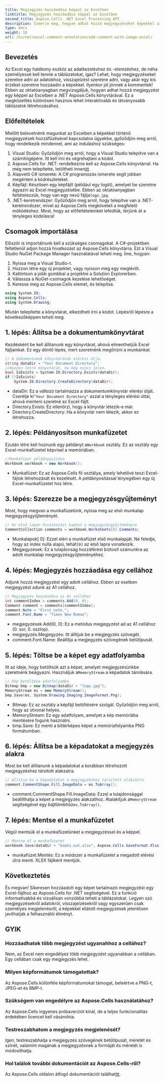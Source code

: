 ```yaml
---
title: Megjegyzés hozzáadása képpel az Excelben
linktitle: Megjegyzés hozzáadása képpel az Excelben
second_title: Aspose.Cells .NET Excel Processing API
description: Ismerje meg, hogyan adhat hozzá megjegyzéseket képekkel az Excelben az Aspose.Cells for .NET használatával. Bővítse táblázatait személyre szabott megjegyzésekkel.
type: docs
weight: 10
url: /hu/net/excel-comment-annotation/add-comment-with-image-excel/
---
```

## Bevezetés
Az Excel egy hatékony eszköz az adatkezeléshez és -elemzéshez, de néha személyessé kell tennie a táblázatokat, igaz? Lehet, hogy megjegyzéseket szeretne adni az adatokhoz, visszajelzést szeretne adni, vagy akár egy kis érzéket szeretne hozzáadni a képekkel. Ilyenkor jól jönnek a kommentek! Ebben az oktatóanyagban megvizsgáljuk, hogyan adhat hozzá megjegyzést egy képpel az Excelben a .NET Aspose.Cells könyvtárával. Ez a megközelítés különösen hasznos lehet interaktívabb és látványosabb táblázatok létrehozásához.
## Előfeltételek
Mielőtt belevetnénk magunkat az Excelben a képekkel történő megjegyzések hozzáfűzésével kapcsolatos ügyekbe, győződjön meg arról, hogy rendelkezik mindennel, ami az induláshoz szükséges:
1. Visual Studio: Győződjön meg arról, hogy a Visual Studio telepítve van a számítógépére. Itt kell írni és végrehajtani a kódot.
2.  Aspose.Cells for .NET: rendelkeznie kell az Aspose.Cells könyvtárral. Ha még nem telepítette, letöltheti innen[itt](https://releases.aspose.com/cells/net/).
3. Alapvető C# ismerete: A C# programozás ismerete segít jobban megérteni a kódrészleteket.
4. Képfájl: Készítsen egy képfájlt (például egy logót), amelyet be szeretne ágyazni az Excel megjegyzésébe. Ebben az oktatóanyagban feltételezzük, hogy van egy nevű fájlja`logo.jpg`.
5. .NET-keretrendszer: Győződjön meg arról, hogy telepítve van a .NET-keretrendszer, mivel az Aspose.Cells megköveteli a megfelelő működéshez.
Most, hogy az előfeltételeinket lefedtük, térjünk át a tényleges kódolásra!
## Csomagok importálása
Először is importálnunk kell a szükséges csomagokat. A C#-projektben feltétlenül adjon hozzá hivatkozást az Aspose.Cells könyvtárra. Ezt a Visual Studio NuGet Package Manager használatával teheti meg. Íme, hogyan:
1. Nyissa meg a Visual Studio-t.
2. Hozzon létre egy új projektet, vagy nyisson meg egy meglévőt.
3. Kattintson a jobb gombbal a projektre a Solution Explorerben.
4. Válassza a NuGet-csomagok kezelése lehetőséget.
5. Keresse meg az Aspose.Cells elemet, és telepítse.

```csharp
using System.IO;
using Aspose.Cells;
using System.Drawing;
```

Miután telepítette a könyvtárat, elkezdheti írni a kódot. Lépésről lépésre a következőképpen teheti meg.
## 1. lépés: Állítsa be a dokumentumkönyvtárat
Kezdésként be kell állítanunk egy könyvtárat, ahová elmenthetjük Excel fájljainkat. Ez egy döntő lépés, mert szeretnénk megőrizni a munkánkat.
```csharp
// A dokumentumok könyvtárának elérési útja.
string dataDir = "Your Document Directory";
//Hozzon létre könyvtárat, ha még nincs jelen.
bool IsExists = System.IO.Directory.Exists(dataDir);
if (!IsExists)
    System.IO.Directory.CreateDirectory(dataDir);
```
-  dataDir: Ez a változó tartalmazza a dokumentumkönyvtár elérési útját. Cserélje ki`"Your Document Directory"` azzal a tényleges elérési úttal, ahová menteni szeretné az Excel-fájlt.
- Directory.Exists: Ez ellenőrzi, hogy a könyvtár létezik-e már.
- Directory.CreateDirectory: Ha a könyvtár nem létezik, akkor ez létrehozza.
## 2. lépés: Példányosítson munkafüzetet
 Ezután létre kell hoznunk egy példányt a`Workbook` osztály. Ez az osztály egy Excel-munkafüzetet képvisel a memóriában.
```csharp
//Munkafüzet példányosítása
Workbook workbook = new Workbook();
```
- Munkafüzet: Ez az Aspose.Cells fő osztálya, amely lehetővé teszi Excel-fájlok létrehozását és kezelését. A példányosítással lényegében egy új Excel-munkafüzetet hoz létre.
## 3. lépés: Szerezze be a megjegyzésgyűjteményt
Most, hogy megvan a munkafüzetünk, nyissa meg az első munkalap megjegyzésgyűjteményét.
```csharp
// Az első lapon hivatkozást kaphat a megjegyzésgyűjteményre
CommentCollection comments = workbook.Worksheets[0].Comments;
```
- Munkalapok[ 0]: Ezzel eléri a munkafüzet első munkalapját. Ne feledje, hogy az index nulla alapú, tehát`[0]` az első lapra vonatkozik.
- Megjegyzések: Ez a tulajdonság hozzáférést biztosít számunkra az adott munkalap megjegyzésgyűjteményéhez.
## 4. lépés: Megjegyzés hozzáadása egy cellához
Adjunk hozzá megjegyzést egy adott cellához. Ebben az esetben megjegyzést adunk az A1 cellához.
```csharp
// Megjegyzés hozzáadása az A1 cellához
int commentIndex = comments.Add(0, 0);
Comment comment = comments[commentIndex];
comment.Note = "First note.";
comment.Font.Name = "Times New Roman";
```
- megjegyzések.Add(0, 0): Ez a metódus megjegyzést ad az A1 cellához (0. sor, 0. oszlop).
- megjegyzés.Megjegyzés: Itt állítjuk be a megjegyzés szövegét.
- comment.Font.Name: Beállítja a megjegyzés szövegének betűtípusát.
## 5. lépés: Töltse be a képet egy adatfolyamba
 Itt az ideje, hogy betöltsük azt a képet, amelyet megjegyzésünkbe szeretnénk beágyazni. Használjuk a`MemoryStream` a képadatok tárolására.
```csharp
// Kép betöltése adatfolyamba
Bitmap bmp = new Bitmap(dataDir + "logo.jpg");
MemoryStream ms = new MemoryStream();
bmp.Save(ms, System.Drawing.Imaging.ImageFormat.Png);
```
- Bitmap: Ez az osztály a képfájl betöltésére szolgál. Győződjön meg arról, hogy az útvonal helyes.
- MemoryStream: Ez egy adatfolyam, amelyet a kép memóriába mentésére fogunk használni.
- bmp.Save: Ez menti a bittérképes képet a memóriafolyamba PNG formátumban.
## 6. lépés: Állítsa be a képadatokat a megjegyzés alakra
Most be kell állítanunk a képadatokat a korábban létrehozott megjegyzéshez társított alakzatra.
```csharp
// Állítsa be a képadatokat a megjegyzéshez társított alakzatra
comment.CommentShape.Fill.ImageData = ms.ToArray();
```
-  comment.CommentShape.Fill.ImageData: Ezzel a tulajdonsággal beállíthatja a képet a megjegyzés alakzathoz. Átalakítjuk a`MemoryStream` segítségével egy bájttömbhöz`ms.ToArray()`.
## 7. lépés: Mentse el a munkafüzetet
Végül mentsük el a munkafüzetünket a megjegyzéssel és a képpel.
```csharp
// Mentse el a munkafüzetet
workbook.Save(dataDir + "book1.out.xlsx", Aspose.Cells.SaveFormat.Xlsx);
```
- munkafüzet.Mentés: Ez a módszer a munkafüzetet a megadott elérési útra menti. XLSX fájlként mentjük.
## Következtetés
És megvan! Sikeresen hozzáadott egy képet tartalmazó megjegyzést egy Excel-fájlhoz az Aspose.Cells for .NET segítségével. Ez a funkció informatívabbá és vizuálisan vonzóbbá teheti a táblázatokat. Legyen szó megjegyzésekről adatokról, visszajelzésekről vagy egyszerűen csak személyes megjelenésről, a képekkel ellátott megjegyzések jelentősen javíthatják a felhasználói élményt.
## GYIK
### Hozzáadhatok több megjegyzést ugyanahhoz a cellához?
Nem, az Excel nem engedélyez több megjegyzést ugyanabban a cellában. Egy cellában csak egy megjegyzés lehet.
### Milyen képformátumok támogatottak?
Az Aspose.Cells különféle képformátumokat támogat, beleértve a PNG-t, JPEG-et és BMP-t.
### Szükségem van engedélyre az Aspose.Cells használatához?
Az Aspose.Cells ingyenes próbaverziót kínál, de a teljes funkcionalitás érdekében licencet kell vásárolnia.
### Testreszabhatom a megjegyzés megjelenését?
Igen, testreszabhatja a megjegyzés szövegének betűtípusát, méretét és színét, valamint magának a megjegyzésnek a formáját és méretét is módosíthatja.
### Hol találok további dokumentációt az Aspose.Cells-ről?
 Az Aspose.Cells oldalon átfogó dokumentációt találhat[itt](https://reference.aspose.com/cells/net/).